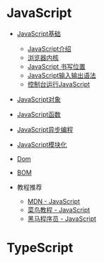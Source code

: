

# JavaScript

* [JavaScript基础](./JavaScript基础)
    * [JavaScript介绍]()
    * [浏览器内核]()
    * [JavaScript 书写位置]()
    * [JavaScript输入输出语法]()
    * [控制台运行JavaScript]()

* [JavaScript对象]()
* [JavaScript函数]()
* [JavaScript异步编程]()
* [JavaScript模块化]()
* [Dom]()
* [BOM]()
* 教程推荐
    * [MDN - JavaScript](https://developer.mozilla.org/zh-CN/docs/Web/JavaScript)
    * [菜鸟教程 - JavaScript](https://www.runoob.com/js/js-tutorial.html)
    * [黑马程序员 - JavaScript](https://book.itheima.net/course/1258676978588860418/1277481554465005570)



# TypeScript

